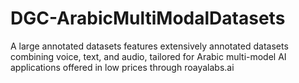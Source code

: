 # DGC-ArabicMultiModalDatasets
A large annotated datasets features extensively annotated datasets combining voice, text, and audio, tailored for Arabic multi-model AI applications offered in low prices through roayalabs.ai
